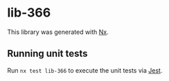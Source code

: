 # lib-366

This library was generated with [Nx](https://nx.dev).

## Running unit tests

Run `nx test lib-366` to execute the unit tests via [Jest](https://jestjs.io).
